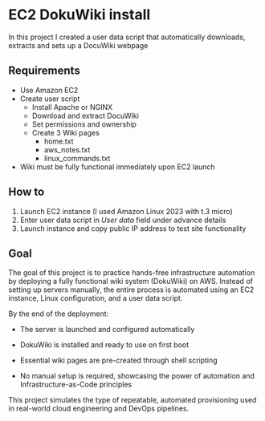 # **EC2 DokuWiki install**

In this project I created a user data script that automatically downloads, extracts and sets up a DocuWiki webpage

## **Requirements**

- Use Amazon EC2
- Create user script
   - Install Apache or NGINX
   - Download and extract DocuWiki
   - Set permissions and ownership
   - Create 3 Wiki pages
       - home.txt
       - aws_notes.txt
       - linux_commands.txt
- Wiki must be fully functional immediately upon EC2 launch
  
## **How to**

1. Launch EC2 instance (I used Amazon Linux 2023 with t.3 micro)
2. Enter user data script in *User data* field under advance details
3. Launch instance and copy public IP address to test site functionality

## **Goal**

The goal of this project is to practice hands-free infrastructure automation by deploying a fully functional wiki system (DokuWiki) on AWS. Instead of setting up servers manually, the entire process is automated using an EC2 instance, Linux configuration, and a user data script.

By the end of the deployment:

- The server is launched and configured automatically

- DokuWiki is installed and ready to use on first boot

- Essential wiki pages are pre-created through shell scripting

- No manual setup is required, showcasing the power of automation and Infrastructure-as-Code principles

This project simulates the type of repeatable, automated provisioning used in real-world cloud engineering and DevOps pipelines.
